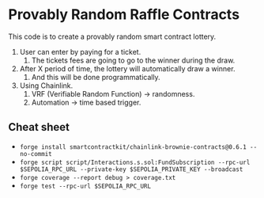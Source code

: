 # Provably Random Raffle Contracts

This code is to create a provably random smart contract lottery.

1. User can enter by paying for a ticket.
   1. The tickets fees are going to go to the winner during the draw.
2. After X period of time, the lottery will automatically draw a winner.
   1. And this will be done programmatically.
3. Using Chainlink.
   1. VRF (Verifiable Random Function) -> randomness.
   2. Automation -> time based trigger.

## Cheat sheet

* `forge install smartcontractkit/chainlink-brownie-contracts@0.6.1 --no-commit`
* `forge script script/Interactions.s.sol:FundSubscription --rpc-url $SEPOLIA_RPC_URL --private-key $SEPOLIA_PRIVATE_KEY --broadcast`
* `forge coverage --report debug > coverage.txt`
* `forge test --rpc-url $SEPOLIA_RPC_URL`
